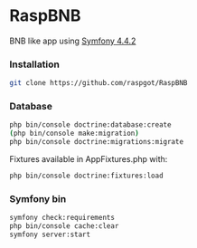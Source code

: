# RaspBNB

BNB like app using [Symfony 4.4.2](https://symfony.com/releases/4.4)

### Installation

```bash
git clone https://github.com/raspgot/RaspBNB
```

### Database

```bash
php bin/console doctrine:database:create
(php bin/console make:migration)
php bin/console doctrine:migrations:migrate
```
Fixtures available in AppFixtures.php with:
```bash
php bin/console doctrine:fixtures:load
```

### Symfony bin

```bash
symfony check:requirements
php bin/console cache:clear
symfony server:start
```